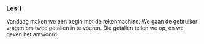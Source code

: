 ### Les 1

Vandaag maken we een begin met de rekenmachine. We gaan de gebruiker vragen om twee getallen in te voeren. Die getallen tellen we op, en we geven het antwoord.

